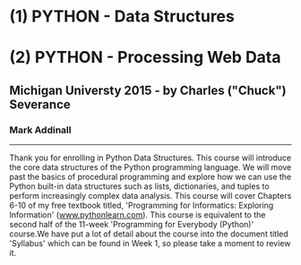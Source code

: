 # (1) PYTHON - Data Structures
# (2) PYTHON - Processing Web Data
## Michigan Universty 2015 - by Charles ("Chuck") Severance

### Mark Addinall
-----

Thank you for enrolling in Python Data Structures. This course will introduce the core data structures of the Python programming language. We will move past the basics of procedural programming and explore how we can use the Python built-in data structures such as lists, dictionaries, and tuples to perform increasingly complex data analysis. This course will cover Chapters 6-10 of my free textbook titled, 'Programming for Informatics: Exploring Information' (www.pythonlearn.com). This course is equivalent to the second half of the 11-week 'Programming for Everybody (Python)' course.We have put a lot of detail about the course into the document titled 'Syllabus' which can be found in Week 1, so please take a moment to review it. 


